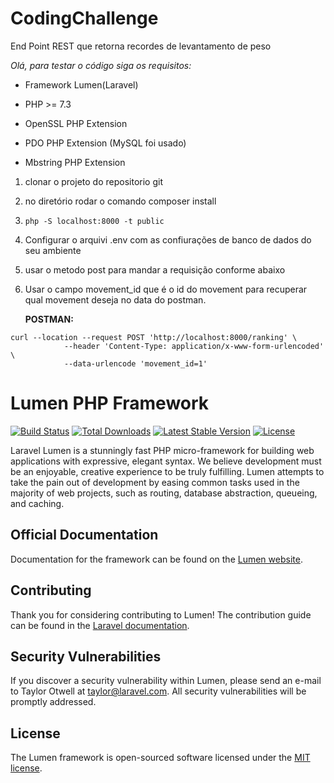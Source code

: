 # CodingChallenge

End Point REST que retorna recordes de levantamento de peso

_Olá, para testar o código siga os requisitos:_

	
- Framework Lumen(Laravel)
	
- PHP >= 7.3
    
- OpenSSL PHP Extension
    
- PDO PHP Extension (MySQL foi usado)

- Mbstring PHP Extension

        	
1. clonar o projeto do repositorio git
        	
2. no diretório rodar o comando composer install
        	
3. `php -S localhost:8000 -t public`
4. Configurar o arquivi .env com as confiurações de banco de dados do seu ambiente
        	
5. usar o metodo post para mandar a requisição conforme abaixo

6. Usar o campo movement_id que é o id do movement para recuperar qual movement deseja no data do postman.

     **POSTMAN:**
       	
```
curl --location --request POST 'http://localhost:8000/ranking' \
			--header 'Content-Type: application/x-www-form-urlencoded' \
			--data-urlencode 'movement_id=1'
```

# Lumen PHP Framework

[![Build Status](https://travis-ci.org/laravel/lumen-framework.svg)](https://travis-ci.org/laravel/lumen-framework)
[![Total Downloads](https://img.shields.io/packagist/dt/laravel/framework)](https://packagist.org/packages/laravel/lumen-framework)
[![Latest Stable Version](https://img.shields.io/packagist/v/laravel/framework)](https://packagist.org/packages/laravel/lumen-framework)
[![License](https://img.shields.io/packagist/l/laravel/framework)](https://packagist.org/packages/laravel/lumen-framework)

Laravel Lumen is a stunningly fast PHP micro-framework for building web applications with expressive, elegant syntax. We believe development must be an enjoyable, creative experience to be truly fulfilling. Lumen attempts to take the pain out of development by easing common tasks used in the majority of web projects, such as routing, database abstraction, queueing, and caching.

## Official Documentation

Documentation for the framework can be found on the [Lumen website](https://lumen.laravel.com/docs).

## Contributing

Thank you for considering contributing to Lumen! The contribution guide can be found in the [Laravel documentation](https://laravel.com/docs/contributions).

## Security Vulnerabilities

If you discover a security vulnerability within Lumen, please send an e-mail to Taylor Otwell at taylor@laravel.com. All security vulnerabilities will be promptly addressed.

## License

The Lumen framework is open-sourced software licensed under the [MIT license](https://opensource.org/licenses/MIT).
